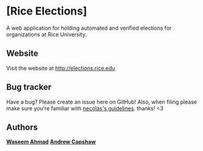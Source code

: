 [Rice Elections]
=================
A web application for holding automated and verified elections for organizations at Rice University.


Website
-------
Visit the website at http://elections.rice.edu


Bug tracker
-----------
Have a bug? Please create an issue here on GitHub! Also, when filing please make sure you're familiar with [necolas's guidelines](https://github.com/necolas/issue-guidelines). thanks! <3


Authors
-------
**[Waseem Ahmad](http://www.waseemahmad.com/)**
**[Andrew Capshaw](http://capshaw.me/)**